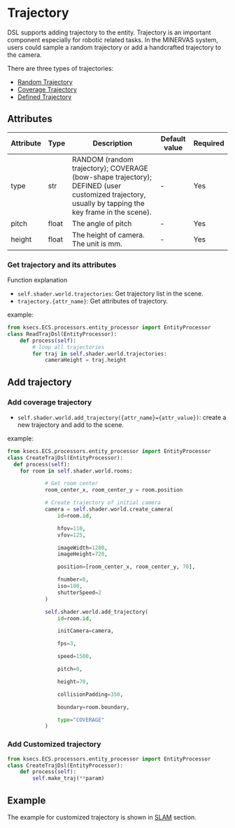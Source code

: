 # Trajectory
DSL supports adding trajectory to the entity. Trajectory is an important component especially for robotic related tasks. In the MINERVAS system, users could sample a random trajectory or add a handcrafted trajectory to the camera.

There are three types of trajectories:
* [Random Trajectory](../dsl/random_trajectory.md)
* [Coverage Trajectory](../dsl/converage_trajectory.md)
* [Defined Trajectory](../dsl/defined_trajectory.md)

## Attributes
<!-- ## Trajectory types
Two type of trajectory are supported in the DSL.
1. Random trajectory. It can also be classified by the shape of trajectory.
* Bow-shape trajectory
* Pure random trajectory
2. Customized trajectory. User can generate the customize trajectory by tapping the key frame in the scene. -->

<!-- <span style="color:blue">*Comments:* Default values are missing in the following forms.</span>. -->

<!-- ### General attributes -->
|Attribute|Type|Description|Default value|Required|
|---|---|---|---|---|
|type|str|RANDOM (random trajectory); COVERAGE (bow-shape trajectory); DEFINED (user customized trajectory, usually by tapping the key frame in the scene).|-|Yes|
|pitch|float| The angle of pitch |-|Yes|
|height|float| The height of camera. The unit is mm.|-|Yes|

<!-- ### General attributes for RANDOM and COVERAGE type trajectory
|Attribute|Description|
|---|---|
|initCamera|Initialize camera. Input arguments are the same as [Camera](dsl/camera.md). |
|fps| Frames per second |
|speed| trajectory speed (the unit is mm/s) |
|colisionPadding| The radius of collision detection |

#### Specific attributes for RANDOM type trajectory
|Attribute|Description|
|---|---|
|time|duration of time (the unit is s)|

#### Specific attributes for COVERAGE type trajectory
|Attribute|Description|
|---|---|
|boundary|Restriction range of trajectory| -->
<!-- ### Specific attributes for DEFINED type trajectory -->
<!-- <span style="color:blue">*Comments:* This parameter list needs revision (e.g., description of keyPoints is incorrect).</span>.  -->

<!-- |Attribute|Description|Default value|Required|Remark|
|---|---|---|---|---|
|imageWidth|The width of rendered image||Yes||
|imageHeight|The height of rendered image||Yes||
|keyPoints| (Key points in image space. pixel indicies: [[[[x1, y1], [x2, y2], ...]]]) | | Yes | Three dimensional list. 1. list of keypoints set 2. list of pixel coordinates. 3. pixel coordinates|
|fps| Frames per second | | No | Required if `frameCount` is not specified |
|speed| trajectory speed (the unit is mm/s) | | No | Required if `frameCount` is not specified|
|speedMode| Mode for randomized speed, 0: initial randomization 1: procedual randomization | | No | Required if `speed` is specified |
|frameCount| Total frame count | | No | Required if `fps` is not specified |
|pitchMode| Mode of pitch randomization, 0: initial randomization, 1: procedual randomization | | Yes ||
|hfow| Horizontal field of view (the unit is degree) | | No | Required if camera type is default or 'PERSPECTIVE' |
|vfow| Vertical field of view (the unit is degree) | | No | Required if camera type is default or 'PERSPECTIVE' |
|orthoWidth| horizontal field of view (the unit is mm) | | No | Required if camera type is default or 'PERSPECTIVE' |
|orthoHeight| vertical field of view (the unit is mm) | | No | Required if camera type is default or 'PERSPECTIVE' |
|heightMode| Mode of camera height, 0: initial randomization, 1: procedual randomization | | Yes || -->

<!-- ## Function
|Function   |Description    |
|---    |---    |
|{attr_name}| Get attributes of trajectory.| -->

### Get trajectory and its attributes

Function explanation
* `self.shader.world.trajectories`: Get trajectory list in the scene.
* `trajectory.{attr_name}`: Get attributes of trajectory.

example:
```python
from ksecs.ECS.processors.entity_processor import EntityProcessor
class ReadTrajDsl(EntityProcessor):
    def process(self):
        # loop all trajectories
        for traj in self.shader.world.trajectories:
            cameraHeight = traj.height
```

## Add trajectory
### Add coverage trajectory
* `self.shader.world.add_trajectory({attr_name}={attr_value})`: create a new trajectory and add to the scene.

example:
```python
from ksecs.ECS.processors.entity_processor import EntityProcessor
class CreateTrajDsl(EntityProcessor):
  def process(self):
    for room in self.shader.world.rooms:

            # Get room center
            room_center_x, room_center_y = room.position

            # Create trajectory of initial camera
            camera = self.shader.world.create_camera(
                id=room.id,

                hfov=110,
                vfov=125,

                imageWidth=1280,
                imageHeight=720,

                position=[room_center_x, room_center_y, 70],

                fnumber=8,
                iso=100,
                shutterSpeed=2
            )

            self.shader.world.add_trajectory(
                id=room.id,

                initCamera=camera,

                fps=3,

                speed=1500,

                pitch=0,

                height=70,

                collisionPadding=350,

                boundary=room.boundary,

                type="COVERAGE"
            )
```

### Add Customized trajectory

```python
from ksecs.ECS.processors.entity_processor import EntityProcessor
class CreateTrajDsl(EntityProcessor):
    def process(self):
        self.make_traj(**param)
```

<!-- Explanation of **param: See attributes of Customized trajectory above. -->

## Example
The example for customized trajectory is shown in [SLAM](../examples/trajectory_sampling.md) section.
<!-- <span style="color:blue">*Comments:* Default values are missing in the following forms.</span>. -->